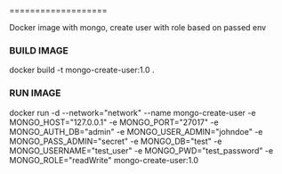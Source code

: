 ===================

Docker image with mongo, create user with role based on passed env

### BUILD IMAGE

docker build -t mongo-create-user:1.0 .


### RUN IMAGE

docker run -d --network="network" --name mongo-create-user -e MONGO_HOST="127.0.0.1" -e MONGO_PORT="27017" -e MONGO_AUTH_DB="admin" -e MONGO_USER_ADMIN="johndoe" -e MONGO_PASS_ADMIN="secret" -e MONGO_DB="test" -e MONGO_USERNAME="test_user" -e MONGO_PWD="test_password" -e MONGO_ROLE="readWrite" mongo-create-user:1.0